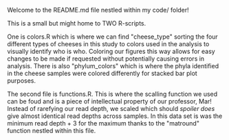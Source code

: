 Welcome to the README.md file nestled within my code/ folder!

This is a small but might home to TWO R-scripts. 

One is colors.R which is where we can find "cheese_type" sorting the four different types of cheeses in this study to colors used in the analysis to visually identify who is who. Coloring our figures this way allows for easy changes to be made if requested without potentially causing errors in analysis. There is also "phylum_colors" which is where the phyla identified in the cheese samples were colored differently for stacked bar plot purposes. 

The second file is functions.R. This is where the scalling function we used can be foud and is a piece of intellectual property of our professor, Mar! Instead of rarefying our read depth, we scaled which should *spoiler does* give almost identical read depths across samples. In this data set is was the minimum read depth + 3 for the maximum thanks to the "matround" function nestled within this file. 

